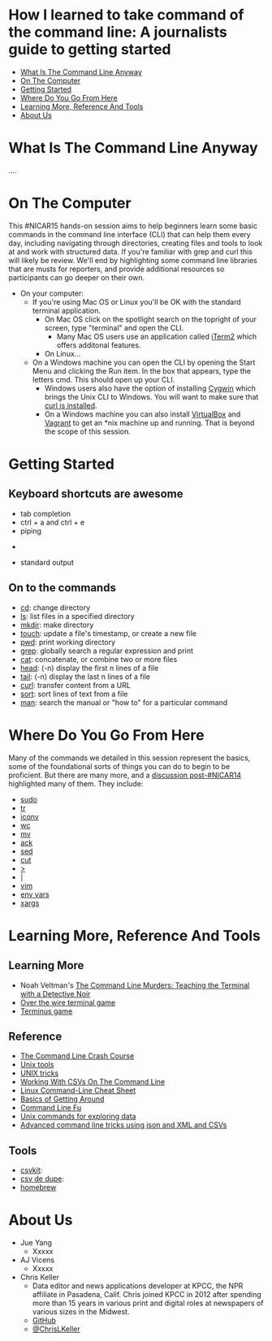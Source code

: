 How I learned to take command of the command line: A journalists guide to getting started
=========================================================================================

* [What Is The Command Line Anyway](#what-is-the-command-line-anyway)
* [On The Computer](#on-the-computer)
* [Getting Started](#getting-started)
* [Where Do You Go From Here](#where-do-you-go-from-here)
* [Learning More, Reference And Tools](#learning-more-reference-and-tools)
* [About Us](#about-us)


What Is The Command Line Anyway
===============================

....


On The Computer
===============

This #NICAR15 hands-on session aims to help beginners learn some basic commands in the command line interface (CLI) that can help them every day, including navigating through directories, creating files and tools to look at and work with structured data. If you're familiar with grep and curl this will likely be review. We'll end by highlighting some command line libraries that are musts for reporters, and provide additional resources so participants can go deeper on their own.

* On your computer:
	* If you're using Mac OS or Linux you'll be OK with the standard terminal application.
		* On Mac OS click on the spotlight search on the topright of your screen, type "terminal" and open the CLI.
			* Many Mac OS users use an application called [iTerm2](http://iterm2.com/) which offers additonal features.
		* On Linux...
	* On a Windows machine you can open the CLI by opening the Start Menu and clicking the Run item. In the box that appears, type the letters cmd. This should open up your CLI.
		* Windows users also have the option of installing [Cygwin](https://www.cygwin.com/) which brings the Unix CLI to Windows. You will want to make sure that [curl is installed](https://stackoverflow.com/questions/3647569/how-do-i-install-curl-on-cygwin).
		* On a Windows machine you can also install [VirtualBox](https://www.virtualbox.org/) and [Vagrant](https://www.vagrantup.com/) to get an *nix machine up and running. That is beyond the scope of this session.


Getting Started
===============

## Keyboard shortcuts are awesome

* tab completion
* ctrl + a and ctrl + e
* piping
* >
* standard output

## On to the commands

* [cd](http://www.compciv.org/unix-tools/#cd): change directory
* [ls](http://www.compciv.org/unix-tools/#ls): list files in a specified directory
* [mkdir](http://www.compciv.org/unix-tools/#mkdir): make directory
* [touch](http://www.compciv.org/unix-tools/#touch): update a file's timestamp, or create a new file
* [pwd](http://www.compciv.org/unix-tools/#pwd): print working directory
* [grep](http://www.compciv.org/unix-tools/#grep): globally search a regular expression and print
* [cat](http://www.compciv.org/unix-tools/#cat): concatenate, or combine two or more files
* [head](http://www.compciv.org/unix-tools/#head): (-n) display the first n lines of a file
* [tail](http://www.compciv.org/unix-tools/#tail): (-n) display the last n lines of a file
* [curl](http://www.compciv.org/unix-tools/#curl): transfer content from a URL
* [sort](http://www.compciv.org/unix-tools/#sort): sort lines of text from a file
* [man](http://www.compciv.org/unix-tools/#man): search the manual or "how to" for a particular command

Where Do You Go From Here
=========================

Many of the commands we detailed in this session represent the basics, some of the foundational sorts of things you can do to begin to be proficient. But there are many more, and a [discussion post-#NICAR14](https://twitter.com/mikejcorey/status/440159788979077121) highlighted many of them. They include:

* [sudo](https://xkcd.com/149/)
* [tr](http://www.compciv.org/unix-tools/#tr)
* [iconv](https://en.wikipedia.org/wiki/Iconv)
* [wc](http://www.compciv.org/unix-tools/#wc)
* [mv](http://www.compciv.org/unix-tools/#mv)
* [ack](http://beyondgrep.com/)
* [sed](http://www.grymoire.com/Unix/sed.html)
* [cut](http://www.thegeekstuff.com/2013/06/cut-command-examples/)
* [\>](http://cli.learncodethehardway.org/book/ex15.html)
* [|](http://cli.learncodethehardway.org/book/ex15.html)
* [vim](http://www.vim.org/)
* [env vars](http://cli.learncodethehardway.org/book/ex21.html)
* [xargs](https://en.wikipedia.org/wiki/Xargs)

Learning More, Reference And Tools
==================================

## Learning More

* Noah Veltman's [The Command Line Murders: Teaching the Terminal with a Detective Noir](http://veltman.tumblr.com/post/65613277843/the-command-line-murders-teaching-the-terminal-with-a)
* [Over the wire terminal game](http://overthewire.org/wargames/bandit/bandit0.html)
* [Terminus game](http://web.mit.edu/mprat/Public/web/Terminus/Web/main.html)

## Reference

* [The Command Line Crash Course](http://cli.learncodethehardway.org/book/)
* [Unix tools](http://www.compciv.org/unix-tools/)
* [UNIX tricks](http://cfenollosa.com/misc/tricks.txt)
* [Working With CSVs On The Command Line](http://bconnelly.net/working-with-csvs-on-the-command-line/)
* [Linux Command-Line Cheat Sheet](http://www.computerworld.com/s/article/print/9030259/Linux_Command_Line_Cheat_Sheet)
* [Basics of Getting Around](https://github.com/amandabee/cunyjdata/blob/master/assignments/commandline.md)
* [Command Line Fu](http://www.commandlinefu.com/commands/browse/sort-by-votes)
* [Unix commands for exploring data](http://datavu.blogspot.com/2014/08/useful-unix-commands-for-exploring-data.html)
* [Advanced command line tricks using json and XML and CSVs](http://jeroenjanssens.com/2013/09/19/seven-command-line-tools-for-data-science.html)

## Tools

* [csvkit](http://csvkit.readthedocs.org/en/latest/index.html):
* [csv de dupe](https://github.com/datamade/csvdedupe):
* [homebrew](http://brew.sh/)

About Us
========

* Jue Yang
	* Xxxxx
* AJ Vicens
	* Xxxxx
* Chris Keller
	* Data editor and news applications developer at KPCC, the NPR affiliate in Pasadena, Calif. Chris joined KPCC in 2012 after spending more than 15 years in various print and digital roles at newspapers of various sizes in the Midwest.
	* [GitHub](https://github.com/chrislkeller)
	* [@ChrisLKeller](https://twitter.com/chrislkeller)
